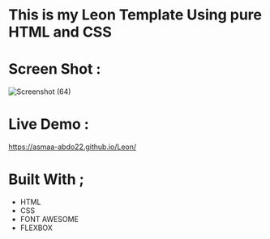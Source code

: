# This is my Leon Template Using pure HTML and CSS 

# Screen Shot :

![Screenshot (64)](https://github.com/Asmaa-Abdo22/Leon/assets/152712176/badaedfc-bf00-40e8-8ccc-36f76e365833)

# Live Demo :

https://asmaa-abdo22.github.io/Leon/

# Built With ;

* HTML
* CSS 
* FONT AWESOME
* FLEXBOX

